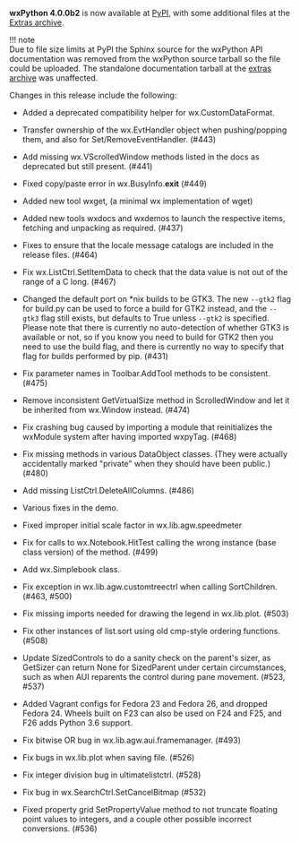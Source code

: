 <!--
.. title: wxPython 4.0.0b2 Released
.. slug: wxpython-4.0.0b2-release
.. date: 2017-09-16 19:33:44 UTC
.. tags: Development, Release, Phoenix
.. category: News
.. link: 
.. description: 
.. type: text
-->

**wxPython 4.0.0b2** is now available at 
[PyPI](https://pypi.python.org/pypi/wxPython/4.0.0b2), with some 
additional files at the 
[Extras archive](https://extras.wxPython.org/wxPython4/extras/).

!!! note     
    Due to file size limits at PyPI the Sphinx source for the wxPython API
    documentation was removed from the wxPython source tarball so the file
    could be uploaded. The standalone documentation tarball at the 
    [extras archive](https://extras.wxPython.org/wxPython4/extras/) 
    was unaffected.

Changes in this release include the following:

* Added a deprecated compatibility helper for wx.CustomDataFormat.

* Transfer ownership of the wx.EvtHandler object when pushing/popping
  them, and also for Set/RemoveEventHandler. (#443)

* Add missing wx.VScrolledWindow methods listed in the docs as
  deprecated but still present. (#441)

* Fixed copy/paste error in wx.BusyInfo.__exit__ (#449)

* Added new tool wxget, (a minimal wx implementation of wget)

* Added new tools wxdocs and wxdemos to launch the respective items,
  fetching and unpacking as required. (#437)

* Fixes to ensure that the locale message catalogs are included in the
  release files. (#464)

* Fix wx.ListCtrl.SetItemData to check that the data value is not out
  of the range of a C long. (#467)

* Changed the default port on \*nix builds to be GTK3. The new
  ``--gtk2`` flag for build.py can be used to force a build for GTK2
  instead, and the ``--gtk3`` flag still exists, but defaults to True
  unless ``--gtk2`` is specified. Please note that there is currently
  no auto-detection of whether GTK3 is available or not, so if you
  know you need to build for GTK2 then you need to use the build flag,
  and there is currently no way to specify that flag for builds
  performed by pip. (#431)

* Fix parameter names in Toolbar.AddTool methods to be
  consistent. (#475)

* Remove inconsistent GetVirtualSize method in ScrolledWindow and let
  it be inherited from wx.Window instead. (#474)

* Fix crashing bug caused by importing a module that reinitializes the
  wxModule system after having imported wxpyTag. (#468)

* Fix missing methods in various DataObject classes. (They were
  actually accidentally marked "private" when they should have been
  public.) (#480)

* Add missing ListCtrl.DeleteAllColumns. (#486)

* Various fixes in the demo.

* Fixed improper initial scale factor in wx.lib.agw.speedmeter

* Fix for calls to wx.Notebook.HitTest calling the wrong instance
  (base class version) of the method. (#499)

* Add wx.Simplebook class.

* Fix exception in wx.lib.agw.customtreectrl when calling
  SortChildren. (#463, #500)

* Fix missing imports needed for drawing the legend in
  wx.lib.plot. (#503)

* Fix other instances of list.sort using old cmp-style ordering
  functions.  (#508)

* Update SizedControls to do a sanity check on the parent's sizer, as
  GetSizer can return None for SizedParent under certain
  circumstances, such as when AUI reparents the control during pane
  movement. (#523, #537)

* Added Vagrant configs for Fedora 23 and Fedora 26, and dropped
  Fedora 24.  Wheels built on F23 can also be used on F24 and F25, and
  F26 adds Python 3.6 support.

* Fix bitwise OR bug in wx.lib.agw.aui.framemanager. (#493)

* Fix bugs in wx.lib.plot when saving file. (#526)

* Fix integer division bug in ultimatelistctrl. (#528)

* Fix bug in wx.SearchCtrl.SetCancelBitmap (#532)

* Fixed property grid SetPropertyValue method to not truncate floating
  point values to integers, and a couple other possible incorrect
  conversions.  (#536)

